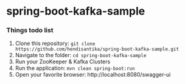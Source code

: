 # spring-boot-kafka-sample

### Things todo list

1. Clone this repository: `git clone https://github.com/hendisantika/spring-boot-kafka-sample.git`
2. Navigate to the folder: `cd spring-boot-kafka-sample`
3. Run your ZooKeeper & Kafka Clusters
4. Run the application: `mvn clean spring-boot:run`
5. Open your favorite browser: http://localhost:8080/swagger-ui

